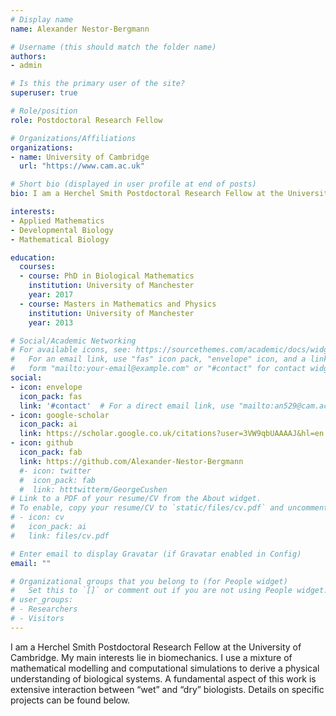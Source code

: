 ```yaml
---
# Display name
name: Alexander Nestor-Bergmann

# Username (this should match the folder name)
authors:
- admin

# Is this the primary user of the site?
superuser: true

# Role/position
role: Postdoctoral Research Fellow

# Organizations/Affiliations
organizations:
- name: University of Cambridge
  url: "https://www.cam.ac.uk"

# Short bio (displayed in user profile at end of posts)
bio: I am a Herchel Smith Postdoctoral Research Fellow at the University of Cambridge. My research interests lie in mathematical biology.

interests:
- Applied Mathematics
- Developmental Biology
- Mathematical Biology

education:
  courses:
  - course: PhD in Biological Mathematics
    institution: University of Manchester
    year: 2017
  - course: Masters in Mathematics and Physics
    institution: University of Manchester
    year: 2013

# Social/Academic Networking
# For available icons, see: https://sourcethemes.com/academic/docs/widgets/#icons
#   For an email link, use "fas" icon pack, "envelope" icon, and a link in the
#   form "mailto:your-email@example.com" or "#contact" for contact widget.
social:
- icon: envelope
  icon_pack: fas
  link: '#contact'  # For a direct email link, use "mailto:an529@cam.ac.uk".
- icon: google-scholar
  icon_pack: ai
  link: https://scholar.google.co.uk/citations?user=3VW9qbUAAAAJ&hl=en
- icon: github
  icon_pack: fab
  link: https://github.com/Alexander-Nestor-Bergmann
  #- icon: twitter
  #  icon_pack: fab
  #  link: htttwitterm/GeorgeCushen
# Link to a PDF of your resume/CV from the About widget.
# To enable, copy your resume/CV to `static/files/cv.pdf` and uncomment the lines below.  
# - icon: cv
#   icon_pack: ai
#   link: files/cv.pdf

# Enter email to display Gravatar (if Gravatar enabled in Config)
email: ""

# Organizational groups that you belong to (for People widget)
#   Set this to `[]` or comment out if you are not using People widget.  
# user_groups:
# - Researchers
# - Visitors
---
```


I am a Herchel Smith Postdoctoral Research Fellow at the University of Cambridge. My main interests lie in biomechanics. I use a mixture of mathematical modelling and computational simulations to derive a physical understanding of biological systems. A fundamental aspect of this work is extensive interaction between “wet” and “dry” biologists. Details on specific projects can be found below.
